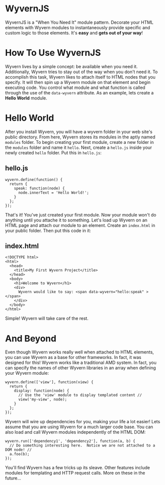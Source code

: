 # WyvernJS
WyvernJS is a "When You Need It" module pattern.  Decorate your HTML elements with Wyvern modules to instantaneously provide specific and custom logic to those elements.  It's **easy** and **gets out of your way**!

# How To Use WyvernJS
Wyvern lives by a simple concept: be available when you need it.  Additionally, Wyvern tries to stay out of the way when you don't need it.  To accomplish this task, Wyvern likes to attach itself to HTML nodes that you specify.  It will then spin up a Wyvern module on that element and begin executing code.  You control what module and what function is called through the use of the `data-wyvern` attribute.  As an example, lets create a **Hello World** module.

# Hello World
After you install Wyvern, you will have a wyvern folder in your web site's public directory.  From here, Wyvern stores its modules in the aptly named `modules` folder.  To begin creating your first module, create a new folder in the `modules` folder and name it `hello`.  Next, create a `hello.js` inside your newly created `hello` folder.  Put this in `hello.js`:

## hello.js ##

    wyvern.define(function() {
      return {
        speak: function(node) {
          node.innerText = 'Hello World!';
        }
      };
    });

That's it!  You've just created your first module.  Now your module won't do anything until you attache it to something.  Let's load up Wyvern on an HTML page and attach our module to an element.  Create an `index.html` in your public folder.  Then put this code in it:

## index.html ##

    <!DOCTYPE html>
    <html>
      <head>
        <title>My First Wyvern Project</title>
      </head>
      <body>
        <h1>Welcome to Wyvern</h1>
        <div>
          Wyvern would like to say: <span data-wyvern="hello:speak" ></span>
        </div>
      </body>
    </html>
    
Simple!  Wyvern will take care of the rest.

# And Beyond
Even though Wyvern works really well when attached to HTML elements, you can use Wyvern as a base for other frameworks.  In fact, it was designed for this!  Wyvern works like a traditional AMD system.  In fact, you can specify the names of other Wyvern libraries in an array when defining your Wyvern module:

    wyvern.define(['view'], function(view) {
      return {
        display: function(node) {
          // Use the 'view' module to display templated content //
          view('my-view', node);
        }
      };
    });
    
Wyvern will wire up dependencies for you, making your life a lot easier!  Lets assume that you are using Wyvern for a much larger code base.  You can also load and call Wyvern modules independently of the HTML DOM:

    wyvern.run(['dependency1', 'dependency2'], function(a, b) {
      // Do something interesting here.  Notice we are not attached to a DOM node! //
      a.foo(b);
    });
    
You'll find Wyvern has a few tricks up its sleave.  Other features include modules for templating and HTTP request calls.  More on these in the future...
